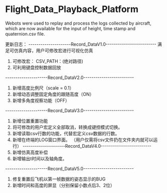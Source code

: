 # Flight_Data_Playback_Platform
Webots were used to replay and process the logs collected by aircraft, which are now available for the input of height, time stamp and quaternion.csv file.

更新日志：
---------------------Record_DataV1.0-------------------------
满足可仿真内容，用户可修改宏进行可视化仿真
1. 可修改宏：
CSV_PATH：(绝对路径)
2. 可利用键盘控制数据回放

---------------------Record_DataV2.0-------------------------
1. 新增高度比例尺（scale = 0.1）
2. 新增动态调整固定角度的跟随高度（ON）
3. 新增多角度视察功能（OFF）

---------------------Record_DataV3.0-------------------------
1. 新增位置重置功能
2. 将可修改的用户宏定义全部取消，转换成键控模式切换。
3. 新增读取csv行数的功能，代替宏定义csv数据的行数。
4. 新增在终端的LOG窗口界面。
（用户仅需将csv文件扔在文件夹内就可以运行）
---------------------Record_DataV4.0-------------------------
1. 新增仿真高度补偿
2. 新增输出t时间以及轴角度。

---------------------Record_DataV5.0-------------------------
1. 修复重置后飞机以第一帧数据的姿态显示的BUG
2. 新增时间和高度的屏显（分别保留小数点后3、2位）
